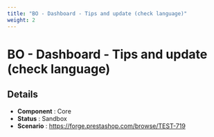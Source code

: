 ```yaml
---
title: "BO - Dashboard - Tips and update (check language)"
weight: 2
---
```


# BO - Dashboard - Tips and update (check language)
## Details
* **Component** : Core
* **Status** : Sandbox
* **Scenario** : https://forge.prestashop.com/browse/TEST-719

